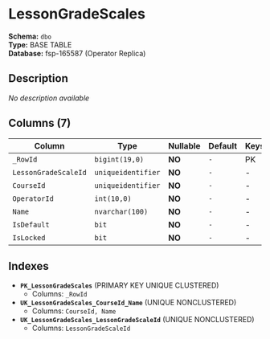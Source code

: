 # LessonGradeScales

**Schema:** `dbo`  
**Type:** BASE TABLE  
**Database:** fsp-165587 (Operator Replica)

## Description

*No description available*

## Columns (7)

| Column | Type | Nullable | Default | Keys | Description |
|--------|------|----------|---------|------|-------------|
| `_RowId` | `bigint(19,0)` | **NO** | `-` | PK | - |
| `LessonGradeScaleId` | `uniqueidentifier` | **NO** | `-` | - | - |
| `CourseId` | `uniqueidentifier` | **NO** | `-` | - | - |
| `OperatorId` | `int(10,0)` | **NO** | `-` | - | - |
| `Name` | `nvarchar(100)` | **NO** | `-` | - | - |
| `IsDefault` | `bit` | **NO** | `-` | - | - |
| `IsLocked` | `bit` | **NO** | `-` | - | - |

## Indexes

- **`PK_LessonGradeScales`** (PRIMARY KEY UNIQUE CLUSTERED)
  - Columns: `_RowId`
- **`UK_LessonGradeScales_CourseId_Name`** (UNIQUE NONCLUSTERED)
  - Columns: `CourseId, Name`
- **`UK_LessonGradeScales_LessonGradeScaleId`** (UNIQUE NONCLUSTERED)
  - Columns: `LessonGradeScaleId`
